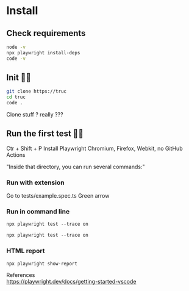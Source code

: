 # Install
## Check requirements
```bash
node -v
npx playwright install-deps
code -v
```

## Init 👩‍💻
```bash
git clone https://truc
cd truc
code .
```

Clone stuff ? really ???

## Run the first test 👩‍💻
Ctr + Shift + P Install Playwright
Chromium, Firefox, Webkit, no GitHub Actions

"Inside that directory, you can run several commands:"

### Run with extension
Go to tests/example.spec.ts
Green arrow

### Run in command line
```bash
npx playwright test --trace on
```

```bash
npx playwright test --trace on
```

### HTML report
```bash
npx playwright show-report
```

References  
https://playwright.dev/docs/getting-started-vscode  
